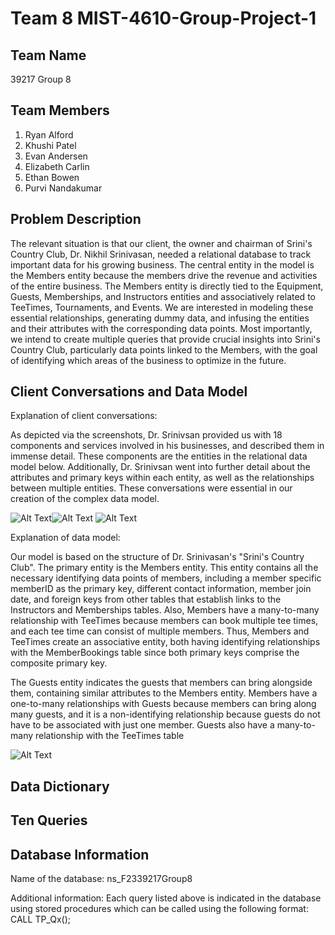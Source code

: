 # Team 8 MIST-4610-Group-Project-1

## Team Name
39217 Group 8

## Team Members
1. Ryan Alford
2. Khushi Patel
3. Evan Andersen
4. Elizabeth Carlin
5. Ethan Bowen
6. Purvi Nandakumar

## Problem Description
The relevant situation is that our client, the owner and chairman of Srini's Country Club, Dr. Nikhil Srinivasan, needed a relational database to track important data for his growing business. The central entity in the model is the Members entity because the members drive the revenue and activities of the entire business. The Members entity is directly tied to the Equipment, Guests, Memberships, and Instructors entities and associatively related to TeeTimes, Tournaments, and Events. We are interested in modeling these essential relationships, generating dummy data, and infusing the entities and their attributes with the corresponding data points. Most importantly, we intend to create multiple queries that provide crucial insights into Srini's Country Club, particularly data points linked to the Members, with the goal of identifying which areas of the business to optimize in the future.

## Client Conversations and Data Model

Explanation of client conversations:

As depicted via the screenshots, Dr. Srinivsan provided us with 18 components and services involved in his businesses, and described them in immense detail. These components are the entities in the relational data model below. Additionally, Dr. Srinivsan went into further detail about the attributes and primary keys within each entity, as well as the relationships between multiple entities. These conversations were essential in our creation of the complex data model.

![Alt Text](https://github.com/Evan2114/MIST-4610-Group-Project-1/blob/main/Conversation%201.png)![Alt Text](https://github.com/Evan2114/MIST-4610-Group-Project-1/blob/main/Conversation%202.png)
![Alt Text](https://github.com/Evan2114/MIST-4610-Group-Project-1/blob/main/Conversation%203.png)

Explanation of data model:

Our model is based on the structure of Dr. Srinivasan's "Srini's Country Club". The primary entity is the Members entity. This entity contains all the necessary identifying data points of members, including a member specific memberID as the primary key, different contact information, member join date, and foreign keys from other tables that establish links to the Instructors and Memberships tables. Also, Members have a many-to-many relationship with TeeTimes because members can book multiple tee times, and each tee time can consist of multiple members. Thus, Members and TeeTimes create an associative entity, both having identifying relationships with the MemberBookings table since both primary keys comprise the composite primary key.

The Guests entity indicates the guests that members can bring alongside them, containing similar attributes to the Members entity. Members have a one-to-many relationships with Guests because members can bring along many guests, and it is a non-identifying relationship because guests do not have to be associated with just one member. Guests also have a many-to-many relationship with the TeeTimes table

![Alt Text](https://github.com/Evan2114/MIST-4610-Group-Project-1/blob/main/Data%20Model.png)

## Data Dictionary


## Ten Queries


## Database Information
Name of the database: ns_F2339217Group8

Additional information: Each query listed above is indicated in the database using stored procedures which can be called using the following format: CALL TP_Qx();
